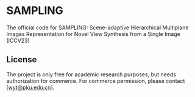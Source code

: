 # SAMPLING
The official code for SAMPLING: Scene-adaptive Hierarchical Multiplane Images Representation for Novel View Synthesis from a Single Image (ICCV23)


## License 
The project is only free for academic research purposes, but needs authorization for commerce. For commerce permission, please contact [wyt@pku.edu.cn].
